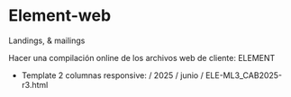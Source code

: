 # Element-web
Landings, &amp; mailings

Hacer una compilación online de los archivos web de cliente: ELEMENT
- Template 2 columnas responsive: / 2025 / junio / ELE-ML3_CAB2025-r3.html
